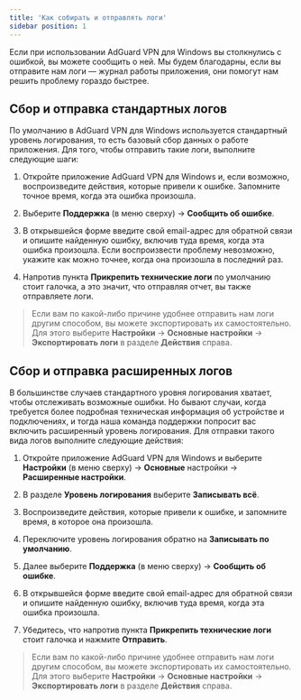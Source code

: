 ```yaml
---
title: 'Как собирать и отправлять логи'
sidebar position: 1
---
```




Если при использовании AdGuard VPN для Windows вы столкнулись с ошибкой, вы можете сообщить о ней. Мы будем благодарны, если вы отправите нам логи — журнал работы приложения, они помогут нам решить проблему гораздо быстрее.


## Сбор и отправка стандартных логов

По умолчанию в AdGuard VPN для Windows используется стандартный уровень логирования, то есть базовый сбор данных о работе приложения. Для того, чтобы отправить такие логи, выполните следующие шаги:

1. Откройте приложение AdGuard VPN для Windows и, если возможно, воспроизведите действия, которые привели к ошибке. Запомните точное время, когда эта ошибка произошла.

2. Выберите **Поддержка** (в меню сверху) → **Сообщить об ошибке**.

3. В открывшейся форме введите свой email-адрес для обратной связи и опишите найденную ошибку, включив туда время, когда эта ошибка произошла. Если воспроизвести проблему невозможно, укажите как можно точнее, когда она произошла в последний раз.

4. Напротив пункта **Прикрепить технические логи** по умолчанию стоит галочка, а это значит, что отправляя отчет, вы также отправляете логи.
> Если вам по какой-либо причине удобнее отправить нам логи другим способом, вы можете экспортировать их самостоятельно. Для этого выберите **Настройки** → **Основные настройки** → **Экспортировать логи** в разделе **Действия** справа.


## Сбор и отправка расширенных логов

В большинстве случаев стандартного уровня логирования хватает, чтобы отслеживать возможные ошибки. Но бывают случаи, когда требуется более подробная техническая информация об устройстве и подключениях, и тогда наша команда поддержки попросит вас включить расширенный уровень логирования. Для отправки такого вида логов выполните следующие действия:

1. Откройте приложение AdGuard VPN для Windows и выберите **Настройки** (в меню сверху) → **Основные** настройки → **Расширенные настройки**.

2. В разделе **Уровень логирования** выберите **Записывать всё**.

3. Воспроизведите действия, которые привели к ошибке, и запомните время, в которое она произошла.

4. Переключите уровень логирования обратно на **Записывать по умолчанию**.

5. Далее выберите **Поддержка** (в меню сверху) → **Сообщить об ошибке**.

6. В открывшейся форме введите свой email-адрес для обратной связи и опишите найденную ошибку, включив туда время, когда эта ошибка произошла.

7. Убедитесь, что напротив пункта **Прикрепить технические логи** стоит галочка и нажмите **Отправить**.
> Если вам по какой-либо причине удобнее отправить нам логи другим способом, вы можете экспортировать их самостоятельно. Для этого выберите **Настройки** → **Основные настройки** → **Экспортировать логи** в разделе **Действия** справа.